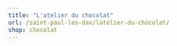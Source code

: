 ```yaml
---
title: "L'atelier du chocolat"
url: /saint-paul-les-dax/latelier-du-chocolat/
shop: chocolat
---
```

